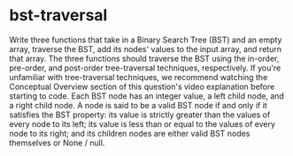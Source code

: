 # bst-traversal


  Write three functions that take in a Binary Search Tree (BST) and an empty
  array, traverse the BST, add its nodes' values to the input array, and return
  that array. The three functions should traverse the BST using the in-order,
  pre-order, and post-order tree-traversal techniques, respectively.
  If you're unfamiliar with tree-traversal techniques, we recommend watching the
  Conceptual Overview section of this question's video explanation before
  starting to code. Each BST node has an integer value, a left child node, and a right
  child node. A node is said to be a valid BST node if and only if it satisfies the BST
  property: its value is strictly greater than the values of every node to its left; its
  value  is less than or equal to the values of every node to its right; and its children nodes are either valid
  BST nodes themselves or None / null.
  
